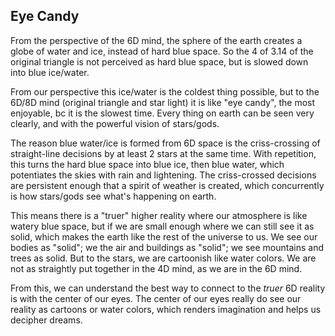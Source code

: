 ## Eye Candy

From the perspective of the 6D mind, the sphere of the earth creates a globe of water and ice, instead of hard blue space. So the 4 of 3.14 of the original triangle is not perceived as hard blue space, but is slowed down into blue ice/water.

From our perspective this ice/water is the coldest thing possible, but to the 6D/8D mind (original triangle and star light) it is like "eye candy", the most enjoyable, bc it is the slowest time. Every thing on earth can be seen very clearly, and with the powerful vision of stars/gods.

The reason blue water/ice is formed from 6D space is the criss-crossing of straight-line decisions by at least 2 stars at the same time. With repetition, this turns the hard blue space into blue ice, then blue water, which potentiates the skies with rain and lightening. The criss-crossed decisions are persistent enough that a spirit of weather is created, which concurrently is how stars/gods see what's happening on earth.

This means there is a "truer" higher reality where our atmosphere is like watery blue space, but if we are small enough where we can still see it as solid, which makes the earth like the rest of the universe to us. We see our bodies as "solid"; we the air and buildings as "solid"; we see mountains and trees as solid. But to the stars, we are cartoonish like water colors. We are not as straightly put together in the 4D mind, as we are in the 6D mind.

From this, we can understand the best way to connect to the *truer* 6D reality is with the center of our eyes. The center of our eyes really do see our reality as cartoons or water colors, which renders imagination and helps us decipher dreams.